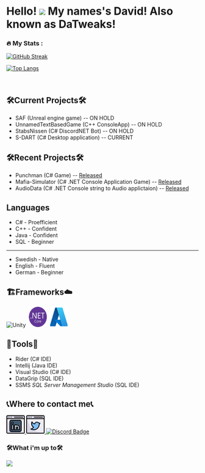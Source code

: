 <h1>
  Hello! 
  <img src="https://media.giphy.com/media/hvRJCLFzcasrR4ia7z/giphy.gif" width="30px"/>
  My names's David! Also known as DaTweaks!
</h1>

### :fire: My Stats :

[![GitHub Streak](http://github-readme-streak-stats.herokuapp.com?user=DaTweaks&theme=dark&background=000000)](https://git.io/streak-stats)

[![Top Langs](https://github-readme-stats.vercel.app/api/top-langs/?username=DaTweaks&layout=compact&theme=vision-friendly-dark)](https://github.com/anuraghazra/github-readme-stats)

<!-- Due to me being really stupid i used the wrong username of some person that is named kakbar, idk who it is but their user is just empty. So i'm basically moving what my views are there to what my username is. <p align="left"><img src="https://komarev.com/ghpvc/?username=kakbar&style=for-the-badge&color=blue" alt=""></p> It was at like 120,250 when i last looked at it, so i'm setting it as that.-->
<p align="left"><img src="https://komarev.com/ghpvc/?username=DaTweaks&base=120250&abbreviated=true&style=for-the-badge&color=blue" alt=""></p>


## 🛠Current Projects🛠
* SAF (Unreal engine game) -- ON HOLD
* UnnamedTextBasedGame (C++ ConsoleApp) -- ON HOLD
* StabsNissen (C# DiscordNET Bot) -- ON HOLD
* S-DART (C# Desktop application) -- CURRENT

## 🛠Recent Projects🛠
* Punchman (C# Game) -- [Released](https://github.com/olchyk98/punchman/releases/tag/1.0)
* Mafia-Simulator (C# .NET Console Application Game) -- [Released](https://github.com/DaTweaks/Mafia-Simulator)
* AudioData (C# .NET Console string to Audio applictaion) -- [Released](https://github.com/DaTweaks/AudioData)

## Languages
* C# - Proefficient
* C++ - Confident
* Java - Confident
* SQL - Beginner

---

* Swedish - Native
* English - Fluent
* German - Beginner

## 🏗Frameworks☁
<div>
  <img src="https://companieslogo.com/img/orig/U.D-7a606e31.png?t=1634728034" title="Unity" alt= "Unity" width="47" height="53"/>&nbsp;
  <img src="https://github.com/devicons/devicon/blob/master/icons/dotnetcore/dotnetcore-original.svg" title=".NET" alt= ".NET" width="47" height="53"/>&nbsp;
  <img src="https://github.com/devicons/devicon/blob/master/icons/azure/azure-original.svg" title="Azure" alt= "Azure" width="47" height="53"/>
</div>

## 🧰Tools🧰

* Rider (C# IDE)
* Intellij (Java IDE)
* Visual Studio (C# IDE)
* DataGrip (SQL IDE)
* SSMS *SQL Server Management Studio* (SQL IDE)

## 📞Where to contact me📞

<div id="badges">
  <a href="https://www.linkedin.com/in/david-hornemark-46475b218">
    <img src="https://github.com/DaTweaks/DaTweaks/blob/main/Icons/linkedin.png" alt="LinkedIn Badge"/>
  </a>
  <a href="https://twitter.com/DaTweaks">
    <img src="https://github.com/DaTweaks/DaTweaks/blob/main/Icons/twitter.png" alt="Twitter Badge"/>
  </a>
    </a>
  <a href="https://discord.com/users/376772163161686037">
    <img src="https://discord.com/assets/3437c10597c1526c3dbd98c737c2bcae.svg" alt="Discord Badge" height=50 width=50/>
  </a>
</div>

### 🛠What i'm up to🛠

<a href ="https://discord.com/users/376772163161686037"><img align="left" src="https://lanyard-profile-readme.vercel.app/api/376772163161686037?bg=121212" width="418"></a>
